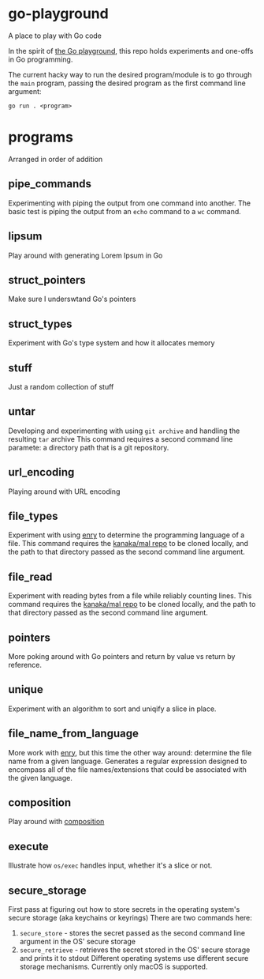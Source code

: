 # go-playground
A place to play with Go code

In the spirit of [the Go playground](https://go.dev/play/), this repo holds experiments and one-offs in Go programming.

The current hacky way to run the desired program/module is to go through the `main` program, passing the desired program as the first command line argument:

```
go run . <program>
```

# programs
Arranged in order of addition

## pipe_commands
Experimenting with piping the output from one command into another.
The basic test is piping the output from an `echo` command to a `wc` command.

## lipsum
Play around with generating Lorem Ipsum in Go

## struct_pointers
Make sure I underswtand Go's pointers

## struct_types
Experiment with Go's type system and how it allocates memory

## stuff
Just a random collection of stuff

## untar
Developing and experimenting with using `git archive` and handling the resulting `tar` archive
This command requires a second command line paramete: a directory path that is a git repository.

## url_encoding
Playing around with URL encoding

## file_types
Experiment with using [enry](https://github.com/go-enry/go-enry) to determine the programming language of a file.
This command requires the [kanaka/mal repo](https://github.com/kanaka/mal) to be cloned locally, and the path to that directory passed as the second command line argument.

## file_read
Experiment with reading bytes from a file while reliably counting lines.
This command requires the [kanaka/mal repo](https://github.com/kanaka/mal) to be cloned locally, and the path to that directory passed as the second command line argument.

## pointers
More poking around with Go pointers and return by value vs return by reference.

## unique
Experiment with an algorithm to sort and uniqify a slice in place.

## file_name_from_language
More work with [enry](https://github.com/go-enry/go-enry), but this time the other way around: determine the file name from a given language. Generates a regular expression designed to encompass all of the file names/extensions that could be associated with the given language.

## composition
Play around with [composition](https://www.codecademy.com/resources/docs/go/composition)

## execute
Illustrate how `os/exec` handles input, whether it's a slice or not.

## secure_storage
First pass at figuring out how to store secrets in the operating system's secure storage (aka keychains or keyrings)
There are two commands here:
1. `secure_store` - stores the secret passed as the second command line argument in the OS' secure storage
2. `secure_retrieve` - retrieves the secret stored in the OS' secure storage and prints it to stdout
Different operating systems use different secure storage mechanisms. Currently only macOS is supported.